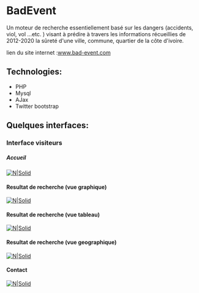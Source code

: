 # BadEvent

Un moteur de recherche essentiellement basé sur les dangers (accidents, viol, vol ...etc. ) visant à prédire à travers les informations récueillies de 2012-2020 la sûreté d'une ville,
commune, quartier de la côte d'ivoire.

lien du site internet :www.bad-event.com
## Technologies:

  - PHP
  - Mysql
  - AJax
  - Twitter bootstrap
  
## Quelques interfaces:

### Interface visiteurs


##### Accueil


[![N|Solid](https://nsa40.casimages.com/img/2020/11/11/201111093800230000.png)](https://nsa40.casimages.com/img/2020/11/11/201111093800230000.png)


#### Resultat de recherche (vue graphique)


[![N|Solid](https://nsa40.casimages.com/img/2020/11/11/201111093801293735.png)](https://nsa40.casimages.com/img/2020/11/11/201111093801293735.png)


#### Resultat de recherche (vue tableau)


[![N|Solid](https://nsa40.casimages.com/img/2020/11/11//201111093802210743.png)](https://nsa40.casimages.com/img/2020/11/11//201111093802210743.png)


#### Resultat de recherche (vue geographique)

[![N|Solid](https://nsa40.casimages.com/img/2020/11/11//201111093803403406.png)](https://nsa40.casimages.com/img/2020/11/11//201111093803403406.png)


#### Contact

[![N|Solid](https://nsa40.casimages.com/img/2020/11/11//201111093803703331.png)](https://nsa40.casimages.com/img/2020/11/11//201111093803703331.png)



